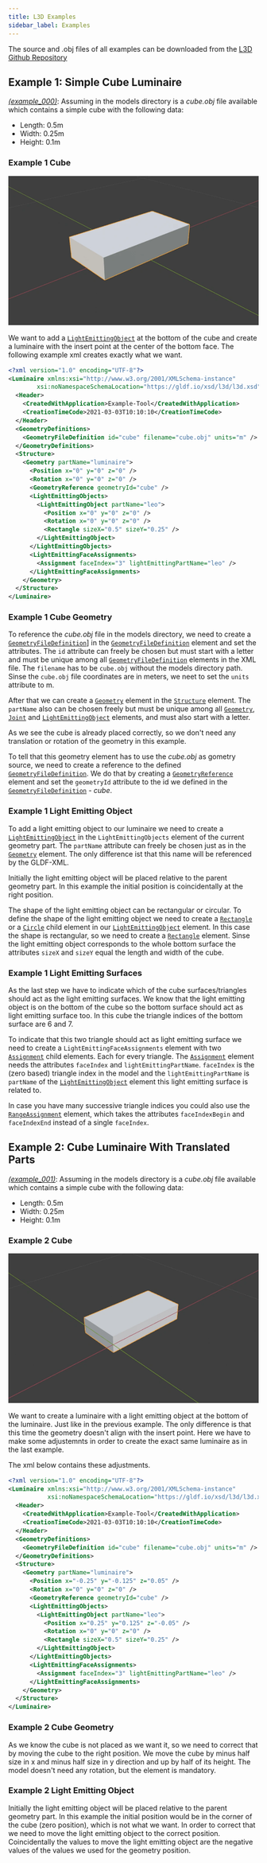 ```yaml
---
title: L3D Examples
sidebar_label: Examples
---
```


The source and .obj files of all examples can be downloaded from the [L3D Github Repository](https://github.com/globallightingdata/l3d/tree/master/examples)

## Example 1: Simple Cube Luminaire

[*(example_000)*](https://github.com/globallightingdata/l3d/tree/master/examples/example_000): Assuming in the models directory is a *cube.obj* file available which contains a simple cube with the following data:

- Length: 0.5m
- Width: 0.25m
- Height: 0.1m

### Example 1 Cube

![Cube](/img/docs/geometry/l3d-e1-cube.webp)

We want to add a [`LightEmittingObject`](/docs/geometry/l3d-xml-reference#lightemittingobject) at the bottom of the cube and create a luminaire with the insert point at the center of the bottom face.
The following example xml creates exactly what we want.

```xml showLineNumbers
<?xml version="1.0" encoding="UTF-8"?>
<Luminaire xmlns:xsi="http://www.w3.org/2001/XMLSchema-instance" 
        xsi:noNamespaceSchemaLocation="https://gldf.io/xsd/l3d/l3d.xsd">
  <Header>
    <CreatedWithApplication>Example-Tool</CreatedWithApplication>
    <CreationTimeCode>2021-03-03T10:10:10</CreationTimeCode>
  </Header>
  <GeometryDefinitions>
    <GeometryFileDefinition id="cube" filename="cube.obj" units="m" />
  </GeometryDefinitions>
  <Structure>
    <Geometry partName="luminaire">
      <Position x="0" y="0" z="0" />
      <Rotation x="0" y="0" z="0" />
      <GeometryReference geometryId="cube" />
      <LightEmittingObjects>
        <LightEmittingObject partName="leo">
          <Position x="0" y="0" z="0" />
          <Rotation x="0" y="0" z="0" />
          <Rectangle sizeX="0.5" sizeY="0.25" />
        </LightEmittingObject>
      </LightEmittingObjects>
      <LightEmittingFaceAssignments>
        <Assignment faceIndex="3" lightEmittingPartName="leo" />
      </LightEmittingFaceAssignments>
    </Geometry>
  </Structure>
</Luminaire>
```

### Example 1 Cube Geometry

To reference the *cube.obj* file in the models directory, we need to create a [`GeometryFileDefinition`](/docs/geometry/l3d-xml-reference#geometryfiledefinition)] in the [`GeometryFileDefinition`](/docs/geometry/l3d-xml-reference#geometryfiledefinition) element and set the attributes. The `id` attribute can freely be chosen but must start with a letter and must be unique among all [`GeometryFileDefinition`](/docs/geometry/l3d-xml-reference#geometryfiledefinition) elements in the XML file. The `filename` has to be `cube.obj` without the models directory path. Sinse the `cube.obj` file coordinates are in meters, we neet to set the `units` attribute to m.

After that we can create a [`Geometry`](/docs/geometry/l3d-xml-reference#geometry) element in the [`Structure`](/docs/geometry/l3d-xml-reference#structure) element. The `partName` also can be chosen freely but must be unique among all [`Geometry`](/docs/geometry/l3d-xml-reference#geometry), [`Joint`](/docs/geometry/l3d-xml-reference#joint) and [`LightEmittingObject`](/docs/geometry/l3d-xml-reference#lightemittingobject) elements, and must also start with a letter.

As we see the cube is already placed correctly, so we don't need any translation or rotation of the geometry in this example.

To tell that this geometry element has to use the *cube.obj* as gometry source, we need to create a reference to the defined [`GeometryFileDefinition`](/docs/geometry/l3d-xml-reference#geometryfiledefinition). We do that by creating a [`GeometryReference`](/docs/geometry/l3d-xml-reference#geometryreference) element and set the `geometryId` attribute to the id we defined in the [`GeometryFileDefinition`](/docs/geometry/l3d-xml-reference#geometryfiledefinition) - *cube*.

### Example 1 Light Emitting Object

To add a light emitting object to our luminaire we need to create a [`LightEmittingObject`](/docs/geometry/l3d-xml-reference#lightemittingobject) in the `LightEmittingObjects` element of the current geometry part. The `partName` attribute can freely be chosen just as in the [`Geometry`](/docs/geometry/l3d-xml-reference#geometry) element. The only difference ist that this name will be referenced by the GLDF-XML.

Initially the light emitting object will be placed relative to the parent geometry part. In this example the initial position is coincidentally at the right position.

The shape of the light emitting object can be rectangular or circular. To define the shape of the light emitting object we need to create a [`Rectangle`](/docs/geometry/l3d-xml-reference#rectangle) or a [`Circle`](/docs/geometry/l3d-xml-reference#circle) child element in our [`LightEmittingObject`](/docs/geometry/l3d-xml-reference#lightemittingobject) element. In this case the shape is rectangular, so we need to create a [`Rectangle`](/docs/geometry/l3d-xml-reference#rectangle) element. Sinse the light emitting object corresponds to the whole bottom surface the attributes `sizeX` and `sizeY` equal the length and width of the cube.

### Example 1 Light Emitting Surfaces

As the last step we have to indicate which of the cube surfaces/triangles should act as the light emitting surfaces. We know that the light emitting object is on the bottom of the cube so the bottom surface should act as light emitting surface too. In this cube the triangle indices of the bottom surface are 6 and 7.

To indicate that this two triangle should act as light emitting surface we need to create a `LightEmittingFaceAssignments` element with two [`Assignment`](/docs/geometry/l3d-xml-reference#assignment) child elements. Each for every triangle. The [`Assignment`](/docs/geometry/l3d-xml-reference#assignment) element needs the attributes `faceIndex` and `lightEmittingPartName`. `faceIndex` is the (zero based) triangle index in the model and the `lightEmittingPartName` is `partName` of the [`LightEmittingObject`](/docs/geometry/l3d-xml-reference#lightemittingobject) element this light emitting surface is related to.

In case you have many successive triangle indices you could also use the [`RangeAssignment`](/docs/geometry/l3d-xml-reference#rangeassignment) element, which takes the attributes `faceIndexBegin` and `faceIndexEnd` instead of a single `faceIndex`.

## Example 2: Cube Luminaire With Translated Parts

[*(example_001)*](https://github.com/globallightingdata/l3d/tree/master/examples/example_001): Assuming in the models directory is a *cube.obj* file available which contains a simple cube with the following data:

- Length: 0.5m
- Width: 0.25m
- Height: 0.1m

### Example 2 Cube

![Cube](/img/docs/geometry/l3d-e2-cube.webp)

We want to create a luminaire with a light emitting object at the bottom of the luminaire. Just like in the previous example. The only difference is that this time the geometry doesn't align with the insert point.
Here we have to make some adjustemnts in order to create the exact same luminaire as in the last example.

The xml below contains these adjustments.

```xml showLineNumbers
<?xml version="1.0" encoding="UTF-8"?>
<Luminaire xmlns:xsi="http://www.w3.org/2001/XMLSchema-instance" 
           xsi:noNamespaceSchemaLocation="https://gldf.io/xsd/l3d/l3d.xsd">
  <Header>
    <CreatedWithApplication>Example-Tool</CreatedWithApplication>
    <CreationTimeCode>2021-03-03T10:10:10</CreationTimeCode>
  </Header>
  <GeometryDefinitions>
    <GeometryFileDefinition id="cube" filename="cube.obj" units="m" />
  </GeometryDefinitions>
  <Structure>
    <Geometry partName="luminaire">
      <Position x="-0.25" y="-0.125" z="0.05" />
      <Rotation x="0" y="0" z="0" />
      <GeometryReference geometryId="cube" />
      <LightEmittingObjects>
        <LightEmittingObject partName="leo">
          <Position x="0.25" y="0.125" z="-0.05" />
          <Rotation x="0" y="0" z="0" />
          <Rectangle sizeX="0.5" sizeY="0.25" />
        </LightEmittingObject>
      </LightEmittingObjects>
      <LightEmittingFaceAssignments>
        <Assignment faceIndex="3" lightEmittingPartName="leo" />
      </LightEmittingFaceAssignments>
    </Geometry>
  </Structure>
</Luminaire>
```

### Example 2 Cube Geometry

As we know the cube is not placed as we want it, so we need to correct that by moving the cube to the right position. We move the cube by minus half size in x and minus half size in y direction and up by half of its height. The model doesn't need any rotation, but the element is mandatory.

### Example 2 Light Emitting Object

Initially the light emitting object will be placed relative to the parent geometry part. In this example the initial position would be in the corner of the cube (zero position), which is not what we want. In order to correct that we need to move the light emitting object to the correct position. Coincidentally the values to move the light emitting object are the negative values of the values we used for the  geometry position.
